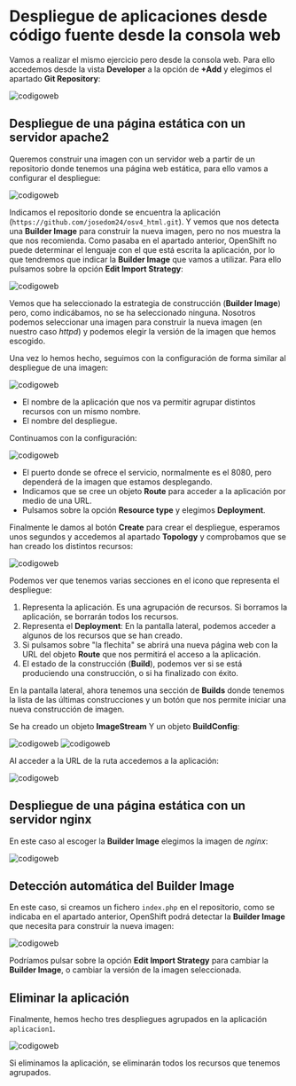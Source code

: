 # Despliegue de aplicaciones desde código fuente desde la consola web

Vamos a realizar el mismo ejercicio pero desde la consola web. Para ello accedemos desde la vista **Developer** a la opción de **+Add** y elegimos el apartado **Git Repository**:

![codigoweb](img/codigoweb1.png)

## Despliegue de una página estática con un servidor apache2

Queremos construir una imagen con un servidor web a partir de un repositorio donde tenemos una página web estática, para ello vamos a configurar el despliegue:

![codigoweb](img/codigoweb2.png)

Indicamos el repositorio donde se encuentra la aplicación (`https://github.com/josedom24/osv4_html.git`). Y vemos que nos detecta una **Builder Image** para construir la nueva imagen, pero no nos muestra la que nos recomienda. Como pasaba en el apartado anterior, OpenShift no puede determinar el lenguaje con el que está escrita la aplicación, por lo que tendremos que indicar la **Builder Image** que vamos a utilizar. Para ello pulsamos sobre la opción **Edit Import Strategy**:

![codigoweb](img/codigoweb3.png)

Vemos que ha seleccionado la estrategia de construcción (**Builder Image**) pero, como indicábamos, no se ha seleccionado ninguna. Nosotros podemos seleccionar una imagen para construir la nueva imagen (en nuestro caso *httpd*) y podemos elegir la versión de la imagen que hemos escogido.

Una vez lo hemos hecho, seguimos con la configuración de forma similar al despliegue de una imagen:

![codigoweb](img/codigoweb4.png)

* El nombre de la aplicación que nos va permitir agrupar distintos recursos con un mismo nombre.
* El nombre del despliegue.

Continuamos con la configuración:

![codigoweb](img/codigoweb5.png)

* El puerto donde se ofrece el servicio, normalmente es el 8080, pero dependerá de la imagen que estamos desplegando.
* Indicamos que se cree un objeto **Route** para acceder a la aplicación por medio de una URL.
* Pulsamos sobre la opción **Resource type** y elegimos **Deployment**.

Finalmente le damos al botón **Create** para crear el despliegue, esperamos unos segundos y accedemos al apartado **Topology** y comprobamos que se han creado los distintos recursos:

![codigoweb](img/codigoweb6.png)

Podemos ver que tenemos varias secciones en el icono que representa el despliegue:

1. Representa la aplicación. Es una agrupación de recursos. Si borramos la aplicación, se borrarán todos los recursos.
2. Representa el **Deployment**: En la pantalla lateral, podemos acceder a algunos de los recursos que se han creado.
3. Si pulsamos sobre "la flechita" se abrirá una nueva página web con la URL del objeto **Route** que nos permitirá el acceso a la aplicación.
4. El estado de la construcción (**Build**), podemos ver si se está produciendo una construcción, o si ha finalizado con éxito.

En la pantalla lateral, ahora tenemos una sección de **Builds** donde tenemos la lista de las últimas construcciones y un botón que nos permite iniciar una nueva construcción de imagen.

Se ha creado un objeto **ImageStream** Y un objeto **BuildConfig**:

![codigoweb](img/codigoweb7.png)
![codigoweb](img/codigoweb8.png)

Al acceder a la URL de la ruta accedemos a la aplicación:

![codigoweb](img/codigoweb9.png)

## Despliegue de una página estática con un servidor nginx

En este caso al escoger la **Builder Image** elegimos la imagen de *nginx*:

![codigoweb](img/codigoweb10.png)

## Detección automática del Builder Image

En este caso, si creamos un fichero `index.php` en el repositorio, como se indicaba en el apartado anterior, OpenShift podrá detectar la **Builder Image** que necesita para construir la nueva imagen:

![codigoweb](img/codigoweb11.png)

Podríamos pulsar sobre la opción **Edit Import Strategy** para cambiar la **Builder Image**, o cambiar la versión de la imagen seleccionada.

## Eliminar la aplicación

Finalmente, hemos hecho tres despliegues agrupados en la aplicación `aplicacion1`.

![codigoweb](img/codigoweb12.png)

Si eliminamos la aplicación, se eliminarán todos los recursos que tenemos agrupados.